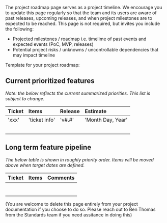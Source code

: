The project roadmap page serves as a project timeline. We encourage you to update this page regularly so that the team and its users are aware of past releases, upcoming releases, and when project milestones are to expected to be reached. This page is not required, but invites you include the following:

- Projected milestones / roadmap i.e. timelime of past events and expected events (PoC, MVP, releases)
- Potential project risks / unknowns / uncontrollable dependencies that may impact timeline

Template for your project roadmap:

## Current prioritized features

*Note: the below reflects the current summarized priorities. This list is subject to change.*

| Ticket | Items |Release| Estimate |
| :-- | :-- | :-- | :--|
| 'xxx' | 'ticket info' | 'v#.#' | 'Month Day, Year' |
| | | | |
| | | | |
| | | | |
| | | | |
| | | | |

## Long term feature pipeline 

*The below table is shown in roughly priority order. Items will be moved above when target dates are defined.* 

| Ticket | Items | Comments |
| :-- | :-- | :-- | 
| | | | |
| | | | |
| | | | |
| | | | |
| | | | |
| | | | |
| | | | |

(You are welcome to delete this page entirely from your project documentation if you choose to do so. Please reach out to Ben Thomas from the Standards team if you need assitance in doing this)
